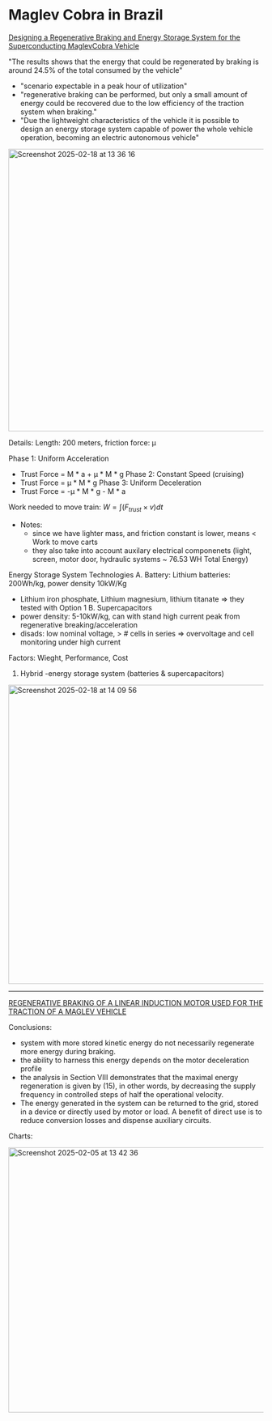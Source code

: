 # Maglev Cobra in Brazil

[Designing a Regenerative Braking and Energy Storage System for the Superconducting MaglevCobra Vehicle](https://www.semanticscholar.org/paper/Designing-a-Regenerative-Braking-and-Energy-Storage-Concei%C3%A7%C3%A3o-Sousa/9dde1d1a939d8779840a62c89d4b5b93b198be09)

"The results shows that the energy that could be regenerated by braking is around 24.5% of the total consumed by the vehicle"
* "scenario expectable in a peak hour of utilization"
* "regenerative braking can be performed, but only a small amount of energy could be recovered due to the low efficiency of the traction system when braking."
* "Due the lightweight characteristics of the vehicle it is possible to design an energy storage system capable of power the whole vehicle operation, becoming an electric autonomous vehicle"
<img width="558" alt="Screenshot 2025-02-18 at 13 36 16" src="https://github.com/user-attachments/assets/ab10efc7-8872-4e58-bd59-53970f81e0c4" />


Details: Length: 200 meters, friction force: μ

Phase 1: Uniform Acceleration
- Trust Force = M * a + μ * M * g
Phase 2: Constant Speed (cruising)
- Trust Force = μ * M * g
Phase 3: Uniform Deceleration
- Trust Force = -μ * M * g - M * a

Work needed to move train: $W = \int (F_{trust} \times v)dt$
- Notes:
  - since we have lighter mass, and friction constant is lower, means < Work to move carts
  - they also take into account auxilary electrical componenets (light, screen, motor door, hydraulic systems ~ 76.53 WH Total Energy)

Energy Storage System Technologies
A. Battery: Lithium batteries: 200Wh/kg, power density 10kW/Kg
  - Lithium iron phosphate, Lithium magnesium, lithium titanate => they tested with Option 1
B. Supercapacitors
  - power density: 5-10kW/kg, can with stand high current peak from regenerative breaking/acceleration
  - disads: low nominal voltage, > # cells in series => overvoltage and cell monitoring under high current

Factors: Wieght, Performance, Cost
1. Hybrid -energy storage system (batteries & supercapacitors)

<img width="591" alt="Screenshot 2025-02-18 at 14 09 56" src="https://github.com/user-attachments/assets/ce738768-5899-449f-b803-50bd2596aa7c" />

---

[REGENERATIVE BRAKING OF A LINEAR INDUCTION MOTOR USED FOR
THE TRACTION OF A MAGLEV VEHICLE](https://www.semanticscholar.org/paper/Regenerative-braking-of-a-linear-induction-motor-of-Oliveira-Mattos/02bb93b73b95d6c048b31e33c82419530251f0ef)

Conclusions: 
- system with more stored kinetic energy do not necessarily regenerate more energy during braking. 
- the ability to harness this energy depends on the motor deceleration profile
- the analysis in Section VIII demonstrates that the maximal energy regeneration is given by (15), in other words, by decreasing the supply frequency in controlled steps of half the operational velocity.
- The energy generated in the system can be returned to the grid, stored in a device or directly used by motor or load. A benefit of direct use is to reduce conversion losses and dispense auxiliary circuits. 


Charts:

<img width="524" alt="Screenshot 2025-02-05 at 13 42 36" src="https://github.com/user-attachments/assets/1232c8a3-5e79-46d3-8ccb-e34824e67b5d" />

